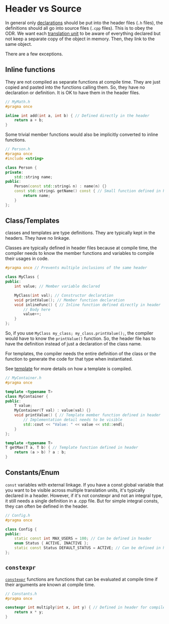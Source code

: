 # Header vs Source

In general only [declarations](declaration_and_definition.md) should be put into the header files (`.h` files),
the definitions should all go into source files (`.cpp` files).
This is to obey the ODR.
We want each [translation unit](translation_unit.md) to be aware of everything declared but not keep a
separate copy of the object in memory. Then, they link to the same object.

There are a few exceptions.

## Inline functions

They are not compiled as separate functions at compile time.
They are just copied and pasted into the functions calling them.
So, they have no declaration or definition. It is OK to have them in the header files.

```cpp
// MyMath.h
#pragma once

inline int add(int a, int b) { // Defined directly in the header
    return a + b;
}
```

Some trivial member functions would also be implicitly converted to inline
functions.

```cpp
// Person.h
#pragma once
#include <string>

class Person {
private:
    std::string name;
public:
    Person(const std::string& n) : name(n) {}
    const std::string& getName() const { // Small function defined in header (implicitly inline)
        return name;
    }
};
```

## Class/Templates

classes and templates are type definitions. They are typically kept in the headers.
They have no linkage.

Classes are typically defined in header files because at compile time, the
compiler needs to know the member functions and variables to compile their
usages in code.

```cpp
#pragma once // Prevents multiple inclusions of the same header

class MyClass {
public:
    int value; // Member variable declared

    MyClass(int val); // Constructor declaration
    void printValue(); // Member function declaration
    void inlineFunc() { // Inline function defined directly in header
        // Body here
        value++;
    }
};
```

So, if you use `MyClass my_class; my_class.printValue();`, the compiler would
have to know the `printValue()` function.  So, the header file has to have the
definition instead of just a declaration of the class name.

For templates, the compiler needs the entire definition of the class or the
function to generate the code for that type when instantiated.

See [template](template.md) for more details on how a template is compiled.

```cpp
// MyContainer.h
#pragma once

template <typename T>
class MyContainer {
public:
    T value;
    MyContainer(T val) : value(val) {}
    void printValue() { // Template member function defined in header
        // Implementation detail needs to be visible
        std::cout << "Value: " << value << std::endl;
    }
};

template <typename T>
T getMax(T a, T b) { // Template function defined in header
    return (a > b) ? a : b;
}
```

## Constants/Enum

`const` variables with external linkage. If you have a const global variable
that you want to be visible across multiple translation units, it's typically
declared in a header. However, if it's not constexpr and not an integral type,
it still needs a single definition in a .cpp file. But for simple integral
consts, they can often be defined in the header.

```cpp
// Config.h
#pragma once

class Config {
public:
    static const int MAX_USERS = 100; // Can be defined in header
    enum Status { ACTIVE, INACTIVE };
    static const Status DEFAULT_STATUS = ACTIVE; // Can be defined in header
};
```

## `constexpr`

[`constexpr`](constexpr.md) functions are functions that can be evaluated at compile time if
their arguments are known at compile time.

```cpp
// Constants.h
#pragma once

constexpr int multiply(int x, int y) { // Defined in header for compile-time evaluation
    return x * y;
}
```
